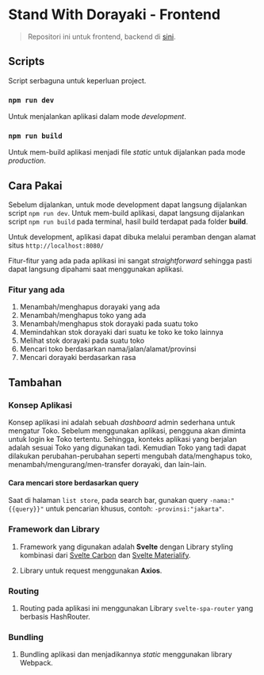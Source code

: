 # Stand With Dorayaki - Frontend

> Repositori ini untuk frontend, backend di [sini](https://github.com/raf555/standwithdorayaki-backend).

## Scripts

Script serbaguna untuk keperluan project.

### `npm run dev`

Untuk menjalankan aplikasi dalam mode *development*.

### `npm run build`

Untuk mem-build aplikasi menjadi file *static* untuk dijalankan pada mode *production*.

## Cara Pakai

Sebelum dijalankan, untuk mode development dapat langsung dijalankan script `npm run dev`. Untuk mem-build aplikasi, dapat langsung dijalankan script `npm run build` pada terminal, hasil build terdapat pada folder **build**.

Untuk development, aplikasi dapat dibuka melalui peramban dengan alamat situs `http://localhost:8080/`


Fitur-fitur yang ada pada aplikasi ini sangat *straightforward* sehingga pasti dapat langsung dipahami saat menggunakan aplikasi.
### Fitur yang ada

1. Menambah/menghapus dorayaki yang ada
2. Menambah/menghapus toko yang ada
3. Menambah/menghapus stok dorayaki pada suatu toko
4. Memindahkan stok dorayaki dari suatu ke toko ke toko lainnya
5. Melihat stok dorayaki pada suatu toko
6. Mencari toko berdasarkan nama/jalan/alamat/provinsi
7. Mencari dorayaki berdasarkan rasa

## Tambahan

### Konsep Aplikasi

Konsep aplikasi ini adalah sebuah *dashboard* admin sederhana untuk mengatur Toko. Sebelum menggunakan aplikasi, pengguna akan diminta untuk login ke Toko tertentu. Sehingga, konteks aplikasi yang berjalan adalah sesuai Toko yang digunakan tadi. Kemudian Toko yang tadi dapat dilakukan perubahan-perubahan seperti mengubah data/menghapus toko, menambah/mengurang/men-transfer dorayaki, dan lain-lain.

#### Cara mencari store berdasarkan query

Saat di halaman `list store`, pada search bar, gunakan query `-nama:"{{query}}"` untuk pencarian khusus, contoh: `-provinsi:"jakarta"`.

### Framework dan Library

1. Framework yang digunakan adalah **Svelte** dengan Library styling kombinasi dari [Svelte Carbon](https://carbon-svelte.vercel.app/) dan [Svelte Materialify](https://svelte-materialify.vercel.app/).

2. Library untuk request menggunakan **Axios**.

### Routing

1. Routing pada aplikasi ini menggunakan Library `svelte-spa-router` yang berbasis HashRouter.

### Bundling

1. Bundling aplikasi dan menjadikannya *static* menggunakan library Webpack.
